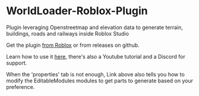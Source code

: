 # WorldLoader-Roblox-Plugin
Plugin leveraging Openstreetmap and elevation data to generate terrain, buildings, roads and railways inside Roblox Studio

Get the plugin [from Roblox](https://create.roblox.com/store/asset/76005743851966/WorldLoader-Import-Real-life-places) or from releases on github.

Learn how to use it [here](https://devforum.roblox.com/t/worldloader-plugin-documentation/3187419), there's also a Youtube tutorial and a Discord for support.

When the 'properties' tab is not enough, Link above also tells you how to modify the EditableModules modules to get parts to generate based on your preference. 
